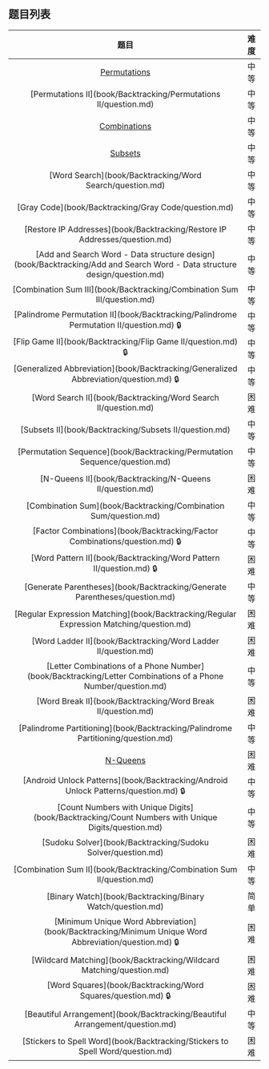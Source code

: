 ## 题目列表  
| 题目 | 难度 |  
|:---:|:---:|  
| [Permutations](book/Backtracking/Permutations/question.md) | 中等 |   
| [Permutations II](book/Backtracking/Permutations II/question.md) | 中等 |   
| [Combinations](book/Backtracking/Combinations/question.md) | 中等 |   
| [Subsets](book/Backtracking/Subsets/question.md) | 中等 |   
| [Word Search](book/Backtracking/Word Search/question.md) | 中等 |   
| [Gray Code](book/Backtracking/Gray Code/question.md) | 中等 |   
| [Restore IP Addresses](book/Backtracking/Restore IP Addresses/question.md) | 中等 |   
| [Add and Search Word - Data structure design](book/Backtracking/Add and Search Word - Data structure design/question.md) | 中等 |   
| [Combination Sum III](book/Backtracking/Combination Sum III/question.md) | 中等 |   
| [Palindrome Permutation II](book/Backtracking/Palindrome Permutation II/question.md) :lock: | 中等 |   
| [Flip Game II](book/Backtracking/Flip Game II/question.md) :lock: | 中等 |   
| [Generalized Abbreviation](book/Backtracking/Generalized Abbreviation/question.md) :lock: | 中等 |   
| [Word Search II](book/Backtracking/Word Search II/question.md) | 困难 |   
| [Subsets II](book/Backtracking/Subsets II/question.md) | 中等 |   
| [Permutation Sequence](book/Backtracking/Permutation Sequence/question.md) | 中等 |   
| [N-Queens II](book/Backtracking/N-Queens II/question.md) | 困难 |   
| [Combination Sum](book/Backtracking/Combination Sum/question.md) | 中等 |   
| [Factor Combinations](book/Backtracking/Factor Combinations/question.md) :lock: | 中等 |   
| [Word Pattern II](book/Backtracking/Word Pattern II/question.md) :lock: | 困难 |   
| [Generate Parentheses](book/Backtracking/Generate Parentheses/question.md) | 中等 |   
| [Regular Expression Matching](book/Backtracking/Regular Expression Matching/question.md) | 困难 |   
| [Word Ladder II](book/Backtracking/Word Ladder II/question.md) | 困难 |   
| [Letter Combinations of a Phone Number](book/Backtracking/Letter Combinations of a Phone Number/question.md) | 中等 |   
| [Word Break II](book/Backtracking/Word Break II/question.md) | 困难 |   
| [Palindrome Partitioning](book/Backtracking/Palindrome Partitioning/question.md) | 中等 |   
| [N-Queens](book/Backtracking/N-Queens/question.md) | 困难 |   
| [Android Unlock Patterns](book/Backtracking/Android Unlock Patterns/question.md) :lock: | 中等 |   
| [Count Numbers with Unique Digits](book/Backtracking/Count Numbers with Unique Digits/question.md) | 中等 |   
| [Sudoku Solver](book/Backtracking/Sudoku Solver/question.md) | 困难 |   
| [Combination Sum II](book/Backtracking/Combination Sum II/question.md) | 中等 |   
| [Binary Watch](book/Backtracking/Binary Watch/question.md) | 简单 |   
| [Minimum Unique Word Abbreviation](book/Backtracking/Minimum Unique Word Abbreviation/question.md) :lock: | 困难 |   
| [Wildcard Matching](book/Backtracking/Wildcard Matching/question.md) | 困难 |   
| [Word Squares](book/Backtracking/Word Squares/question.md) :lock: | 困难 |   
| [Beautiful Arrangement](book/Backtracking/Beautiful Arrangement/question.md) | 中等 |   
| [Stickers to Spell Word](book/Backtracking/Stickers to Spell Word/question.md) | 困难 |   
